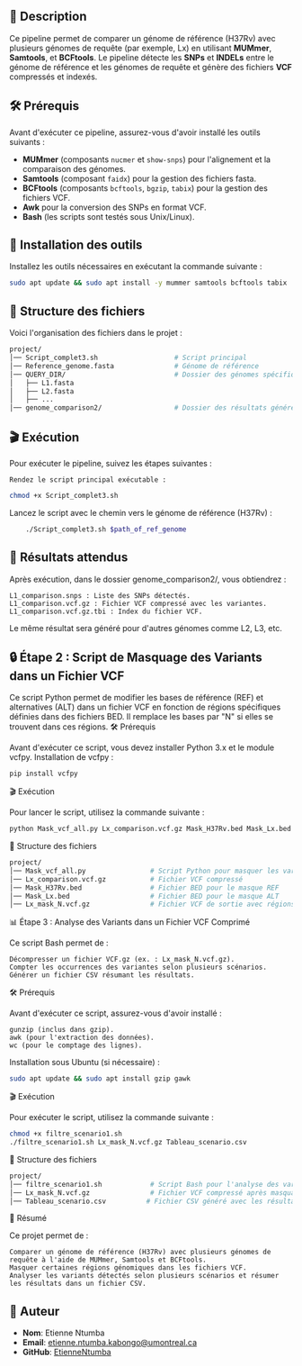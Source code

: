 

## 📌 Description

Ce pipeline permet de comparer un génome de référence (H37Rv) avec plusieurs génomes de requête (par exemple, Lx) en utilisant **MUMmer**, **Samtools**, et **BCFtools**. Le pipeline détecte les **SNPs** et **INDELs** entre le génome de référence et les génomes de requête et génère des fichiers **VCF** compressés et indexés.

## 🛠️ Prérequis

Avant d'exécuter ce pipeline, assurez-vous d'avoir installé les outils suivants :

- **MUMmer** (composants `nucmer` et `show-snps`) pour l'alignement et la comparaison des génomes.
- **Samtools** (composant `faidx`) pour la gestion des fichiers fasta.
- **BCFtools** (composants `bcftools`, `bgzip`, `tabix`) pour la gestion des fichiers VCF.
- **Awk** pour la conversion des SNPs en format VCF.
- **Bash** (les scripts sont testés sous Unix/Linux).

## 🔧 Installation des outils

Installez les outils nécessaires en exécutant la commande suivante :

```bash
sudo apt update && sudo apt install -y mummer samtools bcftools tabix
```

## 📁 Structure des fichiers

Voici l'organisation des fichiers dans le projet :
```bash
project/
│── Script_complet3.sh                   # Script principal
│── Reference_genome.fasta               # Génome de référence
│── QUERY_DIR/                           # Dossier des génomes spécifiques
│   ├── L1.fasta
│   ├── L2.fasta
│   ├── ...
│── genome_comparison2/                  # Dossier des résultats générés
```


## 🎬 Exécution

Pour exécuter le pipeline, suivez les étapes suivantes :

    Rendez le script principal exécutable :

```bash
chmod +x Script_complet3.sh
```
Lancez le script avec le chemin vers le génome de référence (H37Rv) :

```bash
    ./Script_complet3.sh $path_of_ref_genome
```

## 📝 Résultats attendus

Après exécution, dans le dossier genome_comparison2/, vous obtiendrez :

    L1_comparison.snps : Liste des SNPs détectés.
    L1_comparison.vcf.gz : Fichier VCF compressé avec les variantes.
    L1_comparison.vcf.gz.tbi : Index du fichier VCF.

Le même résultat sera généré pour d'autres génomes comme L2, L3, etc.

## 🔒 Étape 2 : Script de Masquage des Variants dans un Fichier VCF

Ce script Python permet de modifier les bases de référence (REF) et alternatives (ALT) dans un fichier VCF en fonction de régions spécifiques définies dans des fichiers BED. Il remplace les bases par "N" si elles se trouvent dans ces régions.
🛠️ Prérequis

Avant d'exécuter ce script, vous devez installer Python 3.x et le module vcfpy.
Installation de vcfpy :

```bash
pip install vcfpy
```
🎬 Exécution

Pour lancer le script, utilisez la commande suivante :

```bash
python Mask_vcf_all.py Lx_comparison.vcf.gz Mask_H37Rv.bed Mask_Lx.bed Lx_mask_N.vcf.gz
```

📁 Structure des fichiers
```bash
project/
│── Mask_vcf_all.py                # Script Python pour masquer les variants
│── Lx_comparison.vcf.gz           # Fichier VCF compressé
│── Mask_H37Rv.bed                 # Fichier BED pour le masque REF
│── Mask_Lx.bed                    # Fichier BED pour le masque ALT
│── Lx_mask_N.vcf.gz               # Fichier VCF de sortie avec régions masquées
```

📊 Étape 3 : Analyse des Variants dans un Fichier VCF Comprimé

Ce script Bash permet de :

    Décompresser un fichier VCF.gz (ex. : Lx_mask_N.vcf.gz).
    Compter les occurrences des variantes selon plusieurs scénarios.
    Générer un fichier CSV résumant les résultats.

🛠️ Prérequis

Avant d'exécuter ce script, assurez-vous d'avoir installé :

    gunzip (inclus dans gzip).
    awk (pour l'extraction des données).
    wc (pour le comptage des lignes).

Installation sous Ubuntu (si nécessaire) :

```bash
sudo apt update && sudo apt install gzip gawk
```
🎬 Exécution

Pour exécuter le script, utilisez la commande suivante :

```bash
chmod +x filtre_scenario1.sh
./filtre_scenario1.sh Lx_mask_N.vcf.gz Tableau_scenario.csv
``` 
📁 Structure des fichiers
```bash
project/
│── filtre_scenario1.sh            # Script Bash pour l'analyse des variants
│── Lx_mask_N.vcf.gz               # Fichier VCF compressé après masquage
│── Tableau_scenario.csv          # Fichier CSV généré avec les résultats des scénarios
``` 

📄 Résumé

Ce projet permet de :

    Comparer un génome de référence (H37Rv) avec plusieurs génomes de requête à l'aide de MUMmer, Samtools et BCFtools.
    Masquer certaines régions génomiques dans les fichiers VCF.
    Analyser les variants détectés selon plusieurs scénarios et résumer les résultats dans un fichier CSV.

## 📝 Auteur

- **Nom**: Etienne Ntumba
- **Email**: etienne.ntumba.kabongo@umontreal.ca
- **GitHub**: [EtienneNtumba](https://github.com/EtienneNtumba)



















